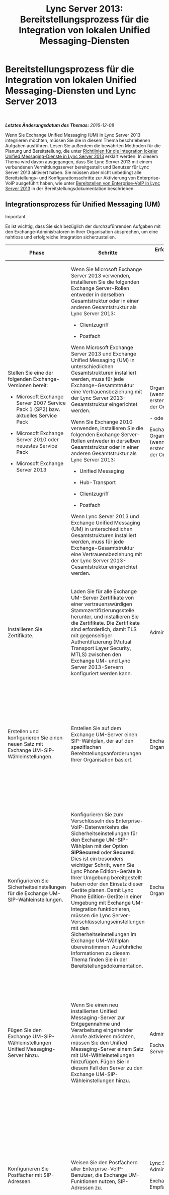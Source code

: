 ﻿---
title: 'Lync Server 2013: Bereitstellungsprozess für die Integration von lokalen Unified Messaging-Diensten'
TOCTitle: Bereitstellungsprozess für die Integration von lokalen Unified Messaging-Diensten und Lync Server
ms:assetid: 269a4436-f09f-415b-96ab-49a64370a385
ms:mtpsurl: https://technet.microsoft.com/de-de/library/Gg425737(v=OCS.15)
ms:contentKeyID: 49293466
ms.date: 12/10/2016
mtps_version: v=OCS.15
ms.translationtype: HT
---

# Bereitstellungsprozess für die Integration von lokalen Unified Messaging-Diensten und Lync Server 2013

 

_**Letztes Änderungsdatum des Themas:** 2016-12-08_

Wenn Sie Exchange Unified Messaging (UM) in Lync Server 2013 integrieren möchten, müssen Sie die in diesem Thema beschriebenen Aufgaben ausführen. Lesen Sie außerdem die bewährten Methoden für die Planung und Bereitstellung, die unter [Richtlinien für die Integration lokaler Unified Messaging-Dienste in Lync Server 2013](lync-server-2013-guidelines-for-integrating-on-premises-unified-messaging.md) erklärt werden. In diesem Thema wird davon ausgegangen, dass Sie Lync Server 2013 mit einem verbundenen Vermittlungsserver bereitgestellt und Benutzer für Lync Server 2013 aktiviert haben. Sie müssen aber nicht unbedingt alle Bereitstellungs- und Konfigurationsschritte zur Aktivierung von Enterprise-VoIP ausgeführt haben, wie unter [Bereitstellen von Enterprise-VoIP in Lync Server 2013](lync-server-2013-deploying-enterprise-voice.md) in der Bereitstellungsdokumentation beschrieben.

## Integrationsprozess für Unified Messaging (UM)


> [!IMPORTANT]
> Es ist wichtig, dass Sie sich bezüglich der durchzuführenden Aufgaben mit den Exchange-Administratoren in Ihrer Organisation absprechen, um eine nahtlose und erfolgreiche Integration sicherzustellen.




<table>
<colgroup>
<col style="width: 25%" />
<col style="width: 25%" />
<col style="width: 25%" />
<col style="width: 25%" />
</colgroup>
<thead>
<tr class="header">
<th>Phase</th>
<th>Schritte</th>
<th>Erforderliche Gruppen und Rollen</th>
<th>Bereitstellungsdokumentation</th>
</tr>
</thead>
<tbody>
<tr class="odd">
<td><p>Stellen Sie eine der folgenden Exchange-Versionen bereit:</p>
<ul>
<li><p>Microsoft Exchange Server 2007 Service Pack 1 (SP2) bzw. aktuelles Service Pack</p></li>
<li><p>Microsoft Exchange Server 2010 oder neuestes Service Pack</p></li>
<li><p>Microsoft Exchange Server 2013</p></li>
</ul></td>
<td><p>Wenn Sie Microsoft Exchange Server 2013 verwenden, installieren Sie die folgenden Exchange Server-Rollen entweder in derselben Gesamtstruktur oder in einer anderen Gesamtstruktur als Lync Server 2013:</p>
<ul>
<li><p>Clientzugriff</p></li>
<li><p>Postfach</p></li>
</ul>
<p>Wenn Microsoft Exchange Server 2013 und Exchange Unified Messaging (UM) in unterschiedlichen Gesamtstrukturen installiert werden, muss für jede Exchange-Gesamtstruktur eine Vertrauensbeziehung mit der Lync Server 2013-Gesamtstruktur eingerichtet werden.</p>
<p>Wenn Sie Exchange 2010 verwenden, installieren Sie die folgenden Exchange Server-Rollen entweder in derselben Gesamtstruktur oder in einer anderen Gesamtstruktur als Lync Server 2013:</p>
<ul>
<li><p>Unified Messaging</p></li>
<li><p>Hub-Transport</p></li>
<li><p>Clientzugriff</p></li>
<li><p>Postfach</p></li>
</ul>
<p>Wenn Lync Server 2013 und Exchange Unified Messaging (UM) in unterschiedlichen Gesamtstrukturen installiert werden, muss für jede Exchange-Gesamtstruktur eine Vertrauensbeziehung mit der Lync Server 2013-Gesamtstruktur eingerichtet werden.</p></td>
<td><p>Organisations-Admins (wenn es sich um den ersten Exchange Server in der Organisation handelt)</p>
<p>- oder -</p>
<p>Exchange-Organisationsadministrator (wenn es sich nicht um den ersten Exchange Server in der Organisation handelt)</p></td>
<td><p>Weitere Informationen finden Sie in der Dokumentation zur jeweiligen Version von Exchange Server:</p>
<dl>
<dt><span></span></dt>
<dd><p>Bereitstellungsdokumentation zu Exchange Server 2007 <a href="http://go.microsoft.com/fwlink/p/?linkid=268694" class="uri">http://go.microsoft.com/fwlink/p/?linkid=268694</a>.</p>
</dd>
<dt><span></span></dt>
<dd><p>Bereitstellungsdokumentation zu Exchange 2010 oder neuestem Service Pack <a href="http://go.microsoft.com/fwlink/p/?linkid=268695" class="uri">http://go.microsoft.com/fwlink/p/?linkid=268695</a>.</p>
</dd>
<dt><span></span></dt>
<dd><p>Planung und Bereitstellung von Microsoft Exchange Server 2013<a href="http://go.microsoft.com/fwlink/p/?linkid=266569" class="uri">http://go.microsoft.com/fwlink/p/?linkid=266569</a>.</p>
</dd>
</dl></td>
</tr>
<tr class="even">
<td><p>Installieren Sie Zertifikate.</p></td>
<td><p>Laden Sie für alle Exchange UM-Server Zertifikate von einer vertrauenswürdigen Stammzertifizierungsstelle herunter, und installieren Sie die Zertifikate. Die Zertifikate sind erforderlich, damit TLS mit gegenseitiger Authentifizierung (Mutual Transport Layer Security, MTLS) zwischen den Exchange UM- und Lync Server 2013-Servern konfiguriert werden kann.</p></td>
<td><p>Administratoren</p></td>
<td><p><a href="lync-server-2013-configure-certificates-on-the-server-running-microsoft-exchange-server-unified-messaging.md">Konfigurieren von Zertifikaten auf dem Server, auf dem Microsoft Exchange Server Unified Messaging ausgeführt wird</a></p></td>
</tr>
<tr class="odd">
<td><p>Erstellen und konfigurieren Sie einen neuen Satz mit Exchange UM-SIP-Wähleinstellungen.</p></td>
<td><p>Erstellen Sie auf dem Exchange UM-Server einen SIP-Wählplan, der auf den spezifischen Bereitstellungsanforderungen Ihrer Organisation basiert.</p></td>
<td><p>Exchange-Organisationsadministrator</p></td>
<td><p>Informationen zur Vorgehensweise für Exchange 2007 SP1 oder neuestes Service Pack finden Sie auf der Seite &quot;Erstellen eines SIP-URI-Wählplans für Unified Messaging&quot; unter <a href="http://go.microsoft.com/fwlink/p/?linkid=268632" class="uri">http://go.microsoft.com/fwlink/p/?linkid=268632</a>.</p>
<p>Informationen zur Vorgehensweise für Exchange 2010 oder neuestes Service Pack finden Sie auf der Seite &quot;Erstellen von UM-Wähleinstellungen&quot; unter <a href="http://go.microsoft.com/fwlink/p/?linkid=268674">http://go.microsoft.com/fwlink/p/?LinkId=268674</a>.</p>
<p>Schauen Sie für Exchange 2013 unter „Unified Messaging“ nach (<a href="http://go.microsoft.com/fwlink/p/?linkid=266579">http://go.microsoft.com/fwlink/p/?LinkId=266579</a>).</p></td>
</tr>
<tr class="even">
<td><p>Konfigurieren Sie Sicherheitseinstellungen für die Exchange UM-SIP-Wähleinstellungen.</p></td>
<td><p>Konfigurieren Sie zum Verschlüsseln des Enterprise-VoIP-Datenverkehrs die Sicherheitseinstellungen für den Exchange UM-SIP-Wählplan mit der Option <strong>SIPSecured</strong> oder <strong>Secured</strong>. Dies ist ein besonders wichtiger Schritt, wenn Sie Lync Phone Edition-Geräte in Ihrer Umgebung bereitgestellt haben oder den Einsatz dieser Geräte planen. Damit Lync Phone Edition-Geräte in einer Umgebung mit Exchange UM-Integration funktionieren, müssen die Lync Server-Verschlüsselungseinstellungen mit den Sicherheitseinstellungen im Exchange UM-Wählplan übereinstimmen. Ausführliche Informationen zu diesem Thema finden Sie in der Bereitstellungsdokumentation.</p></td>
<td><p>Exchange-Organisationsadministrator</p></td>
<td><p><a href="lync-server-2013-configure-unified-messaging-on-microsoft-exchange.md">Konfigurieren von Unified Messaging auf Microsoft Exchange</a></p>
<p>Weitere Informationen zu Exchange 2007 SP1 oder neuestes Service Pack finden Sie außerdem hier:</p>
<p>&quot;Konfigurieren der Sicherheitseinstellungen für einen Unified Messaging-Wählplan&quot; unter <a href="http://go.microsoft.com/fwlink/p/?linkid=268696" class="uri">http://go.microsoft.com/fwlink/p/?linkid=268696</a>.</p>
<p></p>
<p>Informationen zu Exchange 2010 oder neuestes Service Pack finden Sie auch hier:</p>
<p>&quot;Konfigurieren von VoIP-Sicherheit in UM-Wähleinstellungen&quot; <a href="http://go.microsoft.com/fwlink/p/?linkid=1268697">http://go.microsoft.com/fwlink/p/?linkid=268697</a>.</p>
<p></p>
<p>Schauen Sie für Exchange 2013 unter „Unified Messaging“ nach (<a href="http://go.microsoft.com/fwlink/p/?linkid=266579">http://go.microsoft.com/fwlink/p/?LinkId=266579</a>).</p></td>
</tr>
<tr class="odd">
<td><p>Fügen Sie den Exchange UM-SIP-Wähleinstellungen Unified Messaging-Server hinzu.</p></td>
<td><p>Wenn Sie einen neu installierten Unified Messaging-Server zur Entgegennahme und Verarbeitung eingehender Anrufe aktivieren möchten, müssen Sie den Unified Messaging-Server einem Satz mit UM-Wähleinstellungen hinzufügen. Fügen Sie in diesem Fall den Server zu den Exchange UM-SIP-Wähleinstellungen hinzu.</p></td>
<td><p>Administratoren</p>
<p>Exchange-Serveradministratoren</p></td>
<td><p>Informationen zur Vorgehensweise für Exchange 2007 SP1 oder neuestes Service Pack finden Sie auf der Seite &quot;Hinzufügen eines Unified Messaging-Servers zu einem Wählplan&quot; unter <a href="http://go.microsoft.com/fwlink/p/?linkid=268681" class="uri">http://go.microsoft.com/fwlink/p/?linkid=268681</a>.</p>
<p>Informationen zur Vorgehensweise für Exchange 2010 oder neuestes Service Pack finden Sie auf der Seite &quot;Anzeigen oder Konfigurieren der Eigenschaften eines UM-Servers&quot; unter <a href="http://go.microsoft.com/fwlink/p/?linkid=268682" class="uri">http://go.microsoft.com/fwlink/p/?linkid=268682</a>.</p>
<p></p>
<p>Schauen Sie für Exchange 2013 unter „Unified Messaging“ nach (<a href="http://go.microsoft.com/fwlink/p/?linkid=266579">http://go.microsoft.com/fwlink/p/?LinkId=266579</a>).</p></td>
</tr>
<tr class="even">
<td><p>Konfigurieren Sie Postfächer mit SIP-Adressen.</p></td>
<td><p>Weisen Sie den Postfächern aller Enterprise-VoIP-Benutzer, die Exchange UM-Funktionen nutzen, SIP-Adressen zu.</p></td>
<td><p>Lync Server 2013-Administrator</p>
<p>Exchange-Empfängeradministrator</p></td>
<td><p>Informationen zur Vorgehensweise für Exchange 2007 SP1 oder neuestes Service Pack finden Sie auf der Seite &quot;Hinzufügen, Entfernen oder Ändern einer SIP-Adresse für einen UM-aktivierten Benutzer&quot; unter <a href="http://go.microsoft.com/fwlink/p/?linkid=268698">http://go.microsoft.com/fwlink/p/?LinkId=268698</a>.</p>
<p>Informationen zur Vorgehensweise für Exchange 2010 oder neuestes Service Pack finden Sie auf der Seite &quot;Ändern einer SIP-Adresse für einen UM-aktivierten Benutzer&quot; unter <a href="http://go.microsoft.com/fwlink/p/?linkid=268699">http://go.microsoft.com/fwlink/p/?LinkId=268699</a>.</p>
<p></p>
<p>Schauen Sie für Exchange 2013 unter „Unified Messaging“ nach (<a href="http://go.microsoft.com/fwlink/p/?linkid=266579">http://go.microsoft.com/fwlink/p/?LinkId=266579</a>).</p></td>
</tr>
<tr class="odd">
<td><p>Führen Sie das Skript &quot;exchucutil.ps1&quot; aus.</p></td>
<td><p>Öffnen Sie auf dem Server, auf dem die Exchange UM-Dienste ausgeführt werden, die Exchange-Verwaltungsshell, und führen Sie das Skript <strong>exchucutil.ps1</strong> aus. Dieses Skript führt folgende Aktionen durch:</p>
<ul>
<li><p>Erteilen von Lync Server 2013-Berechtigungen für Exchange UM-Objekte in Active Directory-Domänendienste, insbesondere für die in der vorherigen Aufgabe erstellten SIP-Wählpläne.</p></li>
<li><p>Erstellen eines Unified Messaging-IP-Gatewayobjekts in Active Directory für jeden Lync Server 2013 Enterprise Edition-Pool oder Standard Edition-Server, der für Enterprise-VoIP aktivierte Benutzer hostet.</p></li>
<li><p>Erstellen eines Exchange UM-Sammelanschlusses für jedes Gateway. Die Pilot-ID des Sammelanschlusses ist der Name der Wähleinstellungen, die dem entsprechenden Gateway zugeordnet sind. Es muss sich um eine 1:1-Zuordnung handeln, wenn mehrere Sätze mit Wähleinstellungen verwendet werden.</p></li>
</ul></td>
<td><p>Exchange-Organisationsadministrator</p>
<p>Exchange-Empfängeradministrator</p></td>
<td><p><a href="lync-server-2013-configure-unified-messaging-on-microsoft-exchange.md">Konfigurieren von Unified Messaging auf Microsoft Exchange</a></p></td>
</tr>
<tr class="even">
<td><p>Konfigurieren Sie Lync Server 2013-Wählpläne.</p></td>
<td><p>Wenn Sie eine Integration in Exchange 2007 SP1 oder neuestes Service Pack oder Exchange 2010 planen, erstellen Sie einen neuen Enterprise-VoIP-Wählplan, dessen Name mit dem vollqualifizierten Domänennamen (FQDN) des Enterprise-VoIP-Wählplans übereinstimmt.</p>
<div>

> [!NOTE]
> Sie müssen dies für jeden UM-Wählplan durchführen.


</div>
<p>Wenn Sie eine Integration in Exchange 2010 SP1 beabsichtigen, stellen Sie sicher, dass geeignete auf globaler, Standort- oder Poolebene geltende Enterprise-VoIP-Wählpläne konfiguriert wurden.</p>
<div>

> [!NOTE]
> Wenn Sie eine Integration in Exchange 2010 SP1 planen, müssen die Namen des Lync Server-Wählplans und des Exchange UM-SIP-Wählplans nicht übereinstimmen.


</div></td>
<td><p>RTCUniversalServerAdmins</p></td>
<td><p><a href="lync-server-2013-configuring-dial-plans.md">Konfigurieren von Wählplänen in Lync Server 2013</a></p></td>
</tr>
<tr class="odd">
<td><p>Führen Sie das Exchange UM-Integrationstool aus.</p></td>
<td><p>Führen Sie auf dem Lync Server 2013 die ausführbare Datei <strong>ocsumutil.exe</strong> aus. Dieses Tool führt folgende Aufgaben aus:</p>
<ul>
<li><p>Erstellen von Kontaktobjekten für Teilnehmerzugriff und automatische Telefonzentrale.</p></li>
<li><p>Überprüfen, ob ein Enterprise-VoIP-Wählplan vorhanden sind, dessen Name mit dem FQDN des Exchange UM-Wählplans übereinstimmt. Wenn Sie Exchange 2010 SP1 oder höher ausführen, müssen die Namen der Wählpläne nicht übereinstimmen, und Sie können entsprechende Warnungen des Tools ignorieren.</p></li>
</ul>
<p>Dieses Tool untersucht Active Directory auf Exchange UM-Einstellungen und ermöglicht es dem Lync Server 2013-Administrator, Kontaktobjekte anzuzeigen, zu erstellen und zu bearbeiten.</p></td>
<td><p>RTCUniversalServerAdmins <em>und</em> RTCUniversalUserAdmins</p>
<div>

> [!IMPORTANT]
> Zur erfolgreichen Ausführung von "ocsumutil.exe" muss der Benutzer beiden dieser Gruppe angehören.


</div>
<div>

> [!NOTE]
> Zum Erstellen von Kontaktobjekten muss der Benutzer, der <STRONG>ocsumutil.exe</STRONG> ausführt, über geeignete Berechtigungen für die Active Directory-Organisationseinheit (Organizational Unit, OU) verfügen, in der die neuen Kontaktobjekte gespeichert werden. Diese Berechtigungen können mit dem Cmdlet <STRONG>Grant-CsOUPermission</STRONG> gewährt werden. Ausführliche Informationen finden Sie in der Dokumentation zur Lync Server-Verwaltungsshell.


</div></td>
<td><p><a href="lync-server-2013-configure-lync-server-2013-to-work-with-unified-messaging-on-microsoft-exchange-server.md">Konfigurieren von Lync Server 2013 für die Zusammenarbeit mit Unified Messaging auf Microsoft Exchange Server</a></p></td>
</tr>
<tr class="even">
<td><p>Führen Sie bei Bedarf weitere Schritte zur Enterprise-VoIP-Konfiguration aus.</p></td>
<td><p>Wenn Sie nicht bereits Enterprise-VoIP-Einstellungen für Ihre Server oder Benutzer konfiguriert haben, führen Sie eine oder mehrere der folgenden Aufgaben aus:</p>
<ul>
<li><p>Bereitstellen und Konfigurieren</p>
<p>PSTN-Gateways und Vermittlungsservern</p></li>
<li><p>Definieren von VoIP-Richtlinien, PSTN-Verwendungsdatensätzen und ausgehenden Anrufrouten</p></li>
<li><p>Aktivieren von Benutzern für Enterprise-VoIP</p></li>
<li><p>(Optional) Konfigurieren von Wähleinstellungen für bestimmte Benutzer</p></li>
</ul>
<p>Je nach aktivierten Enterprise-VoIP-Funktionen ist möglicherweise die Ausführung weiterer Konfigurationsschritte erforderlich.</p></td>
<td><p>RTCUniversalServerAdmins</p>
<p>RTCUniversalUserAdmins</p></td>
<td><p>Siehe die Themen in den folgenden Abschnitten:</p>
<ul>
<li><p><a href="lync-server-2013-configuring-voice-policies-pstn-usage-records-and-voice-routes.md">Konfigurieren von VoIP-Richtlinien, PSTN-Verwendungsdatensätzen und VoIP-Routen in Lync Server 2013</a></p></li>
<li><p><a href="lync-server-2013-deploying-enterprise-voice.md">Bereitstellen von Enterprise-VoIP in Lync Server 2013</a></p></li>
</ul></td>
</tr>
<tr class="odd">
<td><p>Aktivieren Sie Enterprise-VoIP-Benutzer für Exchange UM.</p></td>
<td><p>Überprüfen Sie auf dem Exchange UM-Server, ob eine Unified Messaging-Postfachrichtlinie erstellt und jedem Benutzer eine eindeutige Durchwahlnummer zugewiesen wurde. Aktivieren Sie den Benutzer anschließend für Unified Messaging.</p></td>
<td><p>Exchange-Empfängeradministrator</p></td>
<td><p>Informationen zur Vorgehensweise für Exchange 2007 SP1 oder neuestes Service Pack finden Sie auf der Seite &quot;Aktivieren eines Benutzers für Unified Messaging&quot; unter <a href="http://go.microsoft.com/fwlink/p/?linkid=268700">http://go.microsoft.com/fwlink/p/?LinkId=268700</a>.</p>
<p>Informationen zur Vorgehensweise für Exchange 2010 oder neuestes Service Pack finden Sie auf der Seite &quot;Aktivieren eines Benutzers für Unified Messaging&quot; unter <a href="http://go.microsoft.com/fwlink/p/?linkid=268701">http://go.microsoft.com/fwlink/p/?LinkId=268701</a>.</p>
<p></p>
<p>Schauen Sie für Exchange 2013 unter „Unified Messaging“ nach (<a href="http://go.microsoft.com/fwlink/p/?linkid=266579">http://go.microsoft.com/fwlink/p/?LinkId=266579</a>).</p></td>
</tr>
</tbody>
</table>

